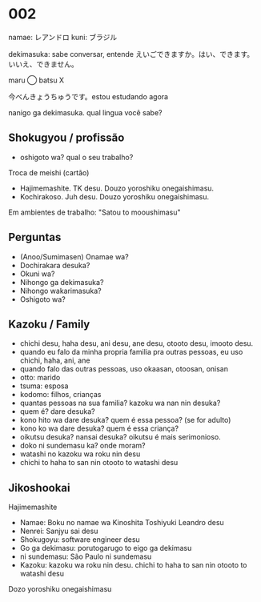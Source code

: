 # 002

namae: レアンドロ
kuni: ブラジル

dekimasuka: sabe conversar, entende
えいごできますか。はい、できます。いいえ、できません。

maru ⃝
batsu Ⅹ

今べんきょうちゅうです。estou estudando agora

nanigo ga dekimasuka. qual lingua você sabe?

## Shokugyou / profissão

- oshigoto wa? qual o seu trabalho?

Troca de meishi (cartão)

- Hajimemashite. TK desu. Douzo yoroshiku onegaishimasu.
- Kochirakoso. Juh desu. Douzo yoroshiku onegaishimasu.

Em ambientes de trabalho: "Satou to mooushimasu"

## Perguntas

- (Anoo/Sumimasen) Onamae wa?
- Dochirakara desuka?
- Okuni wa?
- Nihongo ga dekimasuka?
- Nihongo wakarimasuka?
- Oshigoto wa?

## Kazoku / Family

- chichi desu, haha desu, ani desu, ane desu, otooto desu, imooto desu.
- quando eu falo da minha propria familia pra outras pessoas, eu uso chichi, haha, ani, ane
- quando falo das outras pessoas, uso okaasan, otoosan, onisan
- otto: marido
- tsuma: esposa
- kodomo: filhos, crianças
- quantas pessoas na sua familia? kazoku wa nan nin desuka?
- quem é? dare desuka?
- kono hito wa dare desuka? quem é essa pessoa? (se for adulto)
- kono ko wa dare desuka? quem é essa criança?
- oikutsu desuka? nansai desuka? oikutsu é mais serimonioso.
- doko ni sundemasu ka? onde moram?
- watashi no kazoku wa roku nin desu
- chichi to haha to san nin otooto to watashi desu

## Jikoshookai

Hajimemashite

- Namae: Boku no namae wa Kinoshita Toshiyuki Leandro desu
- Nenrei: Sanjyu sai desu
- Shokugoyu: software engineer desu
- Go ga dekimasu: porutogarugo to eigo ga dekimasu
- ni sundemasu: São Paulo ni sundemasu
- Kazoku: kazoku wa roku nin desu. chichi to haha to san nin otooto to watashi desu

Dozo yoroshiku onegaishimasu
